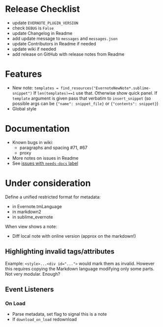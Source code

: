 # Release Checklist

 * update `EVERNOTE_PLUGIN_VERSION`
 * check `DEBUG` is `False`
 * update Changelog in Readme
 * add update message to `messages` and `messages.json`
 * update Contributors in Readme if needed
 * update wiki if needed
 * add release on GitHub with release notes from Readme

# Features

 * New note: `templates = find_resources("EvernoteNewNote*.sublime-snippet")`
   If `len(templates)==1` use that. Otherwise show quick panel.
   If `template` argument is given pass that verbatim to `insert_snippet`
   (so possible args can be `{"name": snippet_file}` or `{"contents": snippet}`)
 * Global style

# Documentation

 * Known bugs in wiki:
     - paragraphs and spacing #71, #67
     - proxy
 * More notes on issues in Readme
 * See [issues with `needs-docs` label](https://github.com/bordaigorl/sublime-evernote/labels/needs-docs)

# Under consideration

Define a unified restricted format for metadata:

 * in Evernote.tmLanguage
 * in markdown2
 * in sublime_evernote

When view shows a note:

- Diff local note with online version (approx on the markdown!)

## Highlighting invalid tags/attributes

Example: `<style>...<div id="...">` would mark them as invalid.
However this requires copying the Markdown language modifying only some parts.
Not very modular. Enough?

## Event Listeners

### On Load

- Parse metadata, set flag to signal this is a note
- If `download_on_load` redownload
